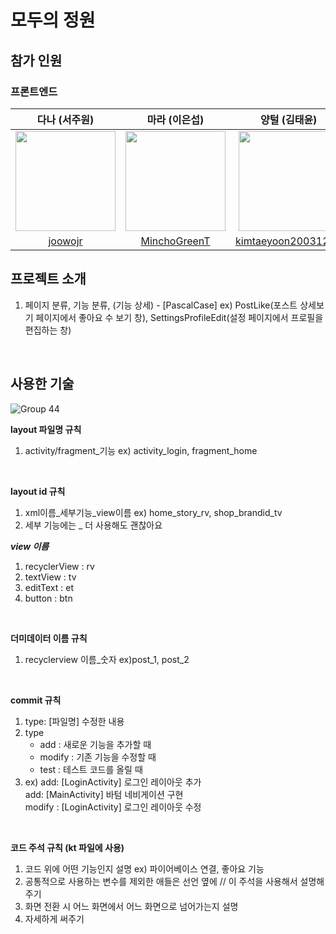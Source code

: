 # 모두의 정원

## 참가 인원
### 프론트엔드
|다나 (서주원)|마라 (이은섭)|양털 (김태윤)|펭귄 (오진영)|
|:------:|:---:|:------:|:---:|
| <img width="160px" src="https://avatars.githubusercontent.com/u/85955988?v=4"/> | <img width="160px" src="https://avatars.githubusercontent.com/u/107783650?v=4"/> | <img width="160px" src="https://avatars.githubusercontent.com/u/19889463?v=4"/> | <img width="160px" src="https://avatars.githubusercontent.com/u/99639919?v=4"/> |
|[joowojr](https://github.com/joowojr)|[MinchoGreenT](https://github.com/MinchoGreenT)|[kimtaeyoon20031220](https://github.com/kimtaeyoon20031220)|[OJOJIN](https://github.com/OJOJIN)|

## 프로젝트 소개
1. 페이지 분류, 기능 분류, (기능 상세) - [PascalCase] ex) PostLike(포스트 상세보기 페이지에서 좋아요 수 보기 창), SettingsProfileEdit(설정 페이지에서 프로필을 편집하는 창)
<br/>

## 사용한 기술

![Group 44](https://user-images.githubusercontent.com/19889463/222959028-26047167-5bad-44b9-9b61-5ac5760278d1.png)

**layout 파일명 규칙**
1. activity/fragment_기능  ex) activity_login, fragment_home
<br/>

**layout id 규칙**
1. xml이름_세부기능_view이름  ex) home_story_rv, shop_brandid_tv
2. 세부 기능에는 _ 더 사용해도 괜찮아요

***view 이름***
1. recyclerView : rv
2. textView : tv
3. editText : et
4. button : btn
<br/>

**더미데이터 이름 규칙**
1. recyclerview 이름_숫자  ex)post_1, post_2
<br/>

**commit 규칙**
1. type: [파일명] 수정한 내용
2. type 
    - add : 새로운 기능을 추가할 때
    - modify : 기존 기능을 수정할 때
    - test : 테스트 코드를 올릴 때
3. ex) add: [LoginActivity] 로그인 레이아웃 추가 <br/>
       add: [MainActivity] 바텀 네비게이션 구현 <br/>
       modify : [LoginActivity] 로그인 레이아웃 수정
       
<br/>

**코드 주석 규칙 (kt 파일에 사용)**
1. 코드 위에 어떤 기능인지 설명  ex) 파이어베이스 연결, 좋아요 기능
2. 공통적으로 사용하는 변수를 제외한 애들은 선언 옆에  // 이 주석을 사용해서 설명해주기
3. 화면 전환 시 어느 화면에서 어느 화면으로 넘어가는지 설명
4. 자세하게 써주기
<br/>
